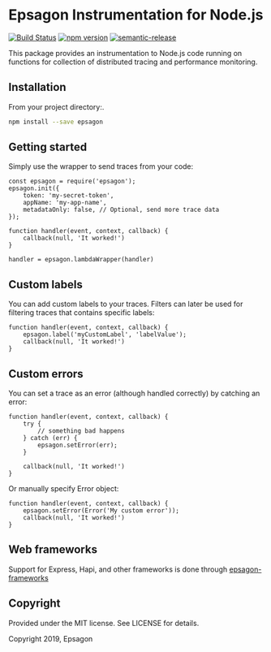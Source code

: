 # Epsagon Instrumentation for Node.js
[![Build Status](https://travis-ci.com/epsagon/epsagon-node.svg?token=wsveVqcNtBtmq6jpZfSf&branch=master)](https://travis-ci.com/epsagon/epsagon-node)
[![npm version](https://badge.fury.io/js/epsagon.svg)](https://badge.fury.io/js/epsagon)
[![semantic-release](https://img.shields.io/badge/%20%20%F0%9F%93%A6%F0%9F%9A%80-semantic--release-e10079.svg)](https://github.com/semantic-release/semantic-release)

This package provides an instrumentation to Node.js code running on functions for collection of distributed tracing and performance monitoring.

## Installation

From your project directory:.

```sh
npm install --save epsagon
```

## Getting started

Simply use the wrapper to send traces from your code:

```node
const epsagon = require('epsagon');
epsagon.init({
    token: 'my-secret-token',
    appName: 'my-app-name',
    metadataOnly: false, // Optional, send more trace data
});

function handler(event, context, callback) {
    callback(null, 'It worked!')
}

handler = epsagon.lambdaWrapper(handler)
```

## Custom labels

You can add custom labels to your traces. Filters can later be used for filtering
traces that contains specific labels:
```node
function handler(event, context, callback) {
    epsagon.label('myCustomLabel', 'labelValue');
    callback(null, 'It worked!')
}
```

## Custom errors

You can set a trace as an error (although handled correctly) by catching an error:
```node
function handler(event, context, callback) {
    try {
        // something bad happens
    } catch (err) {
        epsagon.setError(err);
    }

    callback(null, 'It worked!')
}
```

Or manually specify Error object:
```node
function handler(event, context, callback) {
    epsagon.setError(Error('My custom error'));
    callback(null, 'It worked!')
}
```

## Web frameworks

Support for Express, Hapi, and other frameworks is done through [epsagon-frameworks](https://github.com/epsagon/epsagon-node-frameworks)


## Copyright

Provided under the MIT license. See LICENSE for details.

Copyright 2019, Epsagon
